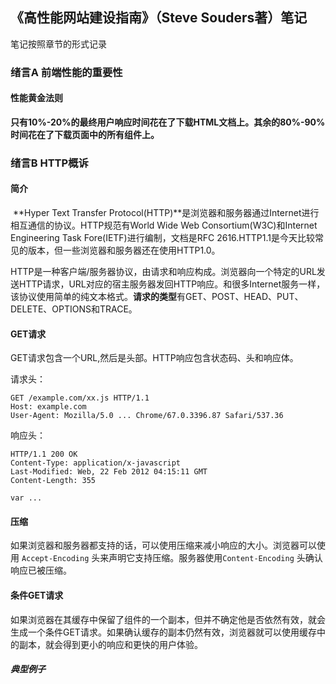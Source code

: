 ## 《高性能网站建设指南》（Steve Souders著）笔记

笔记按照章节的形式记录

### 绪言A 前端性能的重要性

#### 性能黄金法则

**只有10%-20%的最终用户响应时间花在了下载HTML文档上。其余的80%-90%时间花在了下载页面中的所有组件上。**

### 绪言B HTTP概诉

#### 简介

​	**Hyper Text Transfer Protocol(HTTP)**是浏览器和服务器通过Internet进行相互通信的协议。HTTP规范有World Wide Web Consortium(W3C)和Internet Engineering Task Fore(IETF)进行编制，文档是RFC 2616.HTTP1.1是今天比较常见的版本，但一些浏览器和服务器还在使用HTTP1.0。

​	HTTP是一种客户端/服务器协议，由请求和响应构成。浏览器向一个特定的URL发送HTTP请求，URL对应的宿主服务器发回HTTP响应。和很多Internet服务一样，该协议使用简单的纯文本格式。**请求的类型**有GET、POST、HEAD、PUT、DELETE、OPTIONS和TRACE。

#### GET请求

GET请求包含一个URL,然后是头部。HTTP响应包含状态码、头和响应体。

请求头：

```
GET /example.com/xx.js HTTP/1.1
Host: example.com
User-Agent: Mozilla/5.0 ... Chrome/67.0.3396.87 Safari/537.36
```

响应头：

```
HTTP/1.1 200 OK
Content-Type: application/x-javascript
Last-Modified: Web, 22 Feb 2012 04:15:11 GMT
Content-Length: 355

var ...
```

#### 压缩

如果浏览器和服务器都支持的话，可以使用压缩来减小响应的大小。浏览器可以使用 `Accept-Encoding` 头来声明它支持压缩。服务器使用`Content-Encoding` 头确认响应已被压缩。

#### 条件GET请求

如果浏览器在其缓存中保留了组件的一个副本，但并不确定他是否依然有效，就会生成一个条件GET请求。如果确认缓存的副本仍然有效，浏览器就可以使用缓存中的副本，就会得到更小的响应和更快的用户体验。

##### 典型例子



